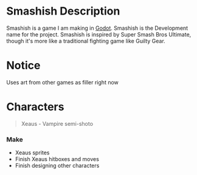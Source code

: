 # Smashish Description

Smashish is a game I am making in [Godot](https://godotengine.org/). Smashish is the Development name for the project.
Smashish is inspired by Super Smash Bros Ultimate, though it's more like a traditional fighting game like Guilty Gear.

# Notice
Uses art from other games as filler right now

# Characters
> Xeaus - Vampire semi-shoto <br>

### Make
* Xeaus sprites
* Finish Xeaus hitboxes and moves
* Finish designing other characters
